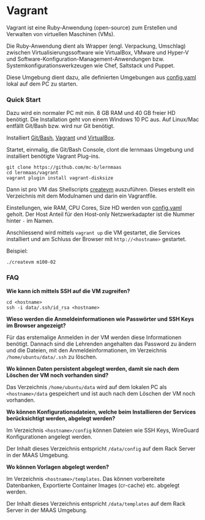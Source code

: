 Vagrant
=======

Vagrant ist eine Ruby-Anwendung (open-source) zum Erstellen und Verwalten von virtuellen Maschinen (VMs).

Die Ruby-Anwendung dient als Wrapper (engl. Verpackung, Umschlag) zwischen Virtualisierungssoftware wie VirtualBox, VMware und Hyper-V und Software-Konfiguration-Management-Anwendungen bzw. Systemkonfigurationswerkzeugen wie Chef, Saltstack und Puppet.

Diese Umgebung dient dazu, alle definierten Umgebungen aus [config.yaml](../config.yaml) lokal auf dem PC zu starten.

### Quick Start

Dazu wird ein normaler PC mit min. 8 GB RAM und 40 GB freier HD benötigt. Die Installation geht von einem Windows 10 PC aus. Auf Linux/Mac entfällt Git/Bash bzw. wird nur Git benötigt. 

Installiert [Git/Bash](https://git-scm.com/downloads), [Vagrant](https://www.vagrantup.com/) und [VirtualBox](https://www.virtualbox.org/).

Startet, einmalig, die Git/Bash Console, clont die lernmaas Umgebung und installiert benötigte Vagrant Plug-ins.

    git clone https://github.com/mc-b/lernmaas
    cd lernmaas/vagrant
    vagrant plugin install vagrant-disksize
    
Dann ist pro VM das Shellscripts [createvm](createvm) auszuführen. Dieses erstellt ein Verzeichnis mit dem Modulnamen und darin ein Vagrantfile.

Einstellungen, wie RAM, CPU Cores, Size HD werden von [config.yaml](../config.yaml) geholt. Der Host Anteil für den Host-only Netzwerkadapter ist die Nummer hinter `-` im Namen. 

Anschliessend wird mittels `vagrant up` die VM gestartet, die Services installiert und am Schluss der Browser mit `http://<hostname>` gestartet. 

Beispiel:
    
    ./createvm m100-02

### FAQ

**Wie kann ich mittels SSH auf die VM zugreifen?**

    cd <hostname>
    ssh -i data/.ssh/id_rsa <hostname>

**Wieso werden die Anmeldeinformationen wie Passwörter und SSH Keys im Browser angezeigt?**

Für das erstemalige Anmelden in der VM werden diese Informationen benötigt. Dannach sind die Lehrenden angehalten das Password zu ändern und die Dateien, mit den Anmeldeinformationen, im Verzeichnis `/home/ubuntu/data/.ssh` zu löschen.

**Wo können Daten persistent abgelegt werden, damit sie nach dem Löschen der VM noch vorhanden sind?**

Das Verzeichnis `/home/ubuntu/data` wird auf dem lokalen PC als `<hostname>/data` gespeichert und ist auch nach dem Löschen der VM noch vorhanden.

**Wo können Konfigurationsdateien, welche beim Installieren der Services berücksichtigt werden, abgelegt werden?**

Im Verzeichnis `<hostname>/config` können Dateien wie SSH Keys, WireGuard Konfigurationen angelegt werden.

Der Inhalt dieses Verzeichnis entspricht `/data/config` auf dem Rack Server in der MAAS Umgebung.

**Wo können Vorlagen abgelegt werden?**

Im Verzeichnis `<hostname>/templates`. Das können vorbereitete Datenbanken, Exportierte Container Images (cr-cache) etc. abgelegt werden.

Der Inhalt dieses Verzeichnis entspricht `/data/templates` auf dem Rack Server in der MAAS Umgebung.
